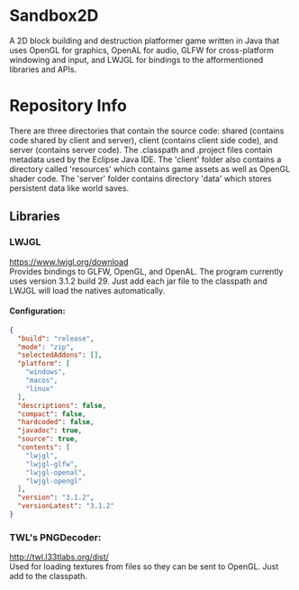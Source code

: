 # Sandbox2D
A 2D block building and destruction platformer game written in Java that uses OpenGL for graphics, OpenAL for audio, GLFW for cross-platform windowing and input, and LWJGL for bindings to the afformentioned libraries and APIs.   

# Repository Info
There are three directories that contain the source code: shared (contains code shared by client and server), client (contains client side code), and server (contains server code). The .classpath and .project files contain metadata used by the Eclipse Java IDE. The 'client' folder also contains a directory called 'resources' which contains game assets as well as OpenGL shader code. The 'server' folder contains directory 'data' which stores persistent data like world saves.  

## Libraries
### LWJGL
https://www.lwjgl.org/download   
Provides bindings to GLFW, OpenGL, and OpenAL. The program currently uses version 3.1.2 build 29. Just add each jar file to the classpath and LWJGL will load the natives automatically.

#### Configuration: 
```json
{
  "build": "release",
  "mode": "zip",
  "selectedAddons": [],
  "platform": [
    "windows",
    "macos",
    "linux"
  ],
  "descriptions": false,
  "compact": false,
  "hardcoded": false,
  "javadoc": true,
  "source": true,
  "contents": [
    "lwjgl",
    "lwjgl-glfw",
    "lwjgl-openal",
    "lwjgl-opengl"
  ],
  "version": "3.1.2",
  "versionLatest": "3.1.2"
}
```
### TWL's PNGDecoder:
http://twl.l33tlabs.org/dist/   
Used for loading textures from files so they can be sent to OpenGL. Just add to the classpath.
